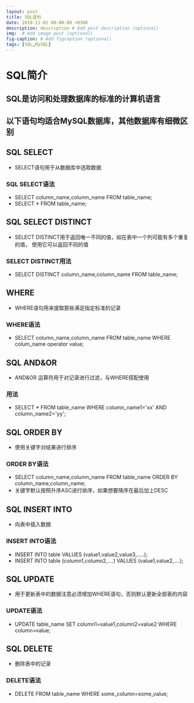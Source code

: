```yaml
---
layout: post
title: SQL语句
date: 2018-11-02 00:00:00 +0300
description: description # Add post description (optional)
img:  # Add image post (optional)
fig-caption: # Add figcaption (optional)
tags: [SQL,MySQL]
---
```

# SQL简介
## SQL是访问和处理数据库的标准的计算机语言
## 以下语句均适合MySQL数据库，其他数据库有细微区别
## SQL SELECT
- SELECT语句用于从数据库中选取数据
### SQL SELECT语法
- SELECT column_name,column_name FROM table_name;
- SELECT * FROM table_name;

## SQL SELECT DISTINCT
- SELECT DISTINCT用于返回唯一不同的值，如在表中一个列可能有多个重复的值，
使用它可以返回不同的值
### SELECT DISTINCT用法
- SELECT DISTINCT column_name,column_name FROM table_name;

## WHERE
- WHERE语句用来提取那些满足指定标准的记录
### WHERE语法
- SELECT column_name,column_name FROM table_name 
WHERE colum_name operator value;

## SQL AND&OR
- AND&OR 运算符用于对记录进行过滤，与WHERE搭配使用
### 用法
- SELECT * FROM table_name WHERE column_name1='xx' AND column_name2='yy';

## SQL ORDER BY
- 使用关键字对结果进行排序
### ORDER BY语法
- SELECT column_name,column_name FROM table_name 
ORDER BY column_name,column_name;
- 关键字默认按照升序ASC进行排序，如果想要降序在最后加上DESC

## SQL INSERT INTO
- 向表中插入数据
### INSERT INTO语法
- INSERT INTO table VALUES (value1,value2,value3,.....);
- INSERT INTO table (column1,column2,....) VALUES (value1,value2,....);

## SQL UPDATE
- 用于更新表中的数据注意必须增加WHERE语句，否则默认更新全部表的内容
### UPDATE语法
- UPDATE table_name SET column1=value1,column2=value2 WHERE column=value;

## SQL DELETE
- 删除表中的记录
### DELETE语法
- DELETE FROM table_name WHERE some_column=some_value;
